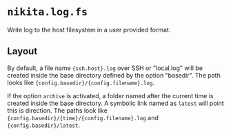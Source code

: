 # `nikita.log.fs`

Write log to the host filesystem in a user provided format.

## Layout

By default, a file name `{ssh.host}.log` over SSH or "local.log" will be created inside the base directory defined by the option "basedir". The path looks like `{config.basedir}/{config.filename}.log`.

If the option `archive` is activated, a folder named after the current time is created inside the base directory. A symbolic link named as `latest` will point this is direction. The paths look like `{config.basedir}/{time}/{config.filename}.log` and `{config.basedir}/latest`.

